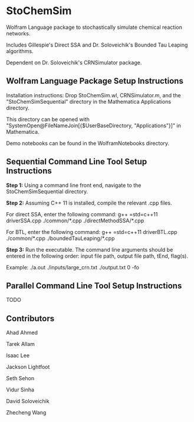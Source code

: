 # StoChemSim

Wolfram Language package to stochastically simulate chemical reaction networks.

Includes Gillespie's Direct SSA and Dr. Soloveichik's Bounded Tau Leaping algorithms.

Dependent on Dr. Soloveichik's CRNSimulator package.

## Wolfram Language Package Setup Instructions

Installation instructions: Drop StoChemSim.wl, CRNSimulator.m, and the "StoChemSimSequential" directory in the Mathematica Applications directory.

This directory can be opened with "SystemOpen@FileNameJoin[{$UserBaseDirectory, "Applications"}]" in Mathematica.

Demo notebooks can be found in the WolframNotebooks directory.

## Sequential Command Line Tool Setup Instructions

**Step 1:** Using a command line front end, navigate to the StoChemSimSequential directory.

**Step 2:** Assuming C++ 11 is installed, compile the relevant .cpp files.

For direct SSA, enter the following command: g++ =std=c++11 driverSSA.cpp ./common/\*.cpp ./directMethodSSA/\*.cpp

For BTL, enter the following command: g++ =std=c++11 driverBTL.cpp ./common/\*.cpp ./boundedTauLeaping/\*.cpp

**Step 3:** Run the executable. The command line arguments should be entered in the following order: input file path, output file path, tEnd, flag(s).

Example: ./a.out ./inputs/large_crn.txt ./output.txt 0 -fo

## Parallel Command Line Tool Setup Instructions
TODO

## Contributors

Ahad Ahmed

Tarek Allam

Isaac Lee

Jackson Lightfoot

Seth Sehon

Vidur Sinha

David Soloveichik

Zhecheng Wang
